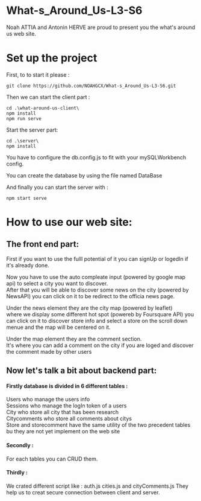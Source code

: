 # What-s_Around_Us-L3-S6

Noah ATTIA and Antonin HERVE are proud to present you the what's around us web site.

<h1>Set up the project</h1>

First, to to start it please :

    git clone https://github.com/NOAHGCX/What-s_Around_Us-L3-S6.git

Then we can start the client part :

    cd .\what-around-us-client\
    npm install
    npm run serve

Start the server part:

    cd .\server\
    npm install

You have to configure the db.config.js to fit with your mySQLWorkbench config.

You can create the database by using the file named DataBase

And finally you can start the server with :

    npm start serve


<h1>How to use our web site:</h1>

<h2>The front end part:</h2>

First if you want to use the fulll potential of it you can signUp or logedIn if it's already done.</br>

Now you have to use the auto compleate input (powered by google map api) to select a city you want to discover.</br>
After that you will be able to discover some news on the city (powered by NewsAPI) 
you can click on it to be redirect to the officia news page.</br>

Under the news element they are the city map (powered by leaflet)</br>
where we display some different hot spot (powereb by Foursquare API) 
you can click on it to discover store info and select a store on the scroll down menue and the map will be centered on it.</br>

Under the map element they are the comment section.</br>
It's where you can add a comment on the city if you are loged
and discover the comment made by other users</br>

<h2>Now let's talk a bit about backend part:</h2>

<h4>Firstly database is divided in 6 different tables :</h4>

Users who manage the users info </br>
Sessions who manage the logIn token of a users </br>
City who store all city that has been research </br>
Citycomments who store all comments about citys   </br>
Store and storecomment have the same utility of the two precedent tables bu they are not yet implement on the web site

<h4>Secondly :</h4>

For each tables you can CRUD them.

<h4>Thirdly :</h4>

We crated different script like : auth.js cities.js and cityComments.js 
They help us to creat secure connection between client and server.

